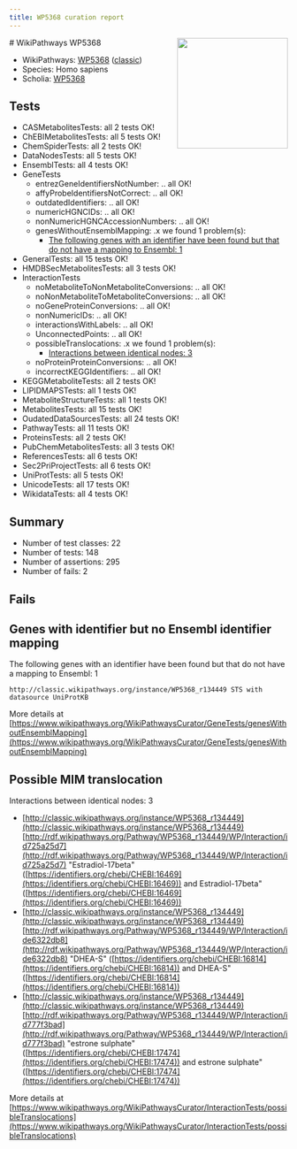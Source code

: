 ```yaml
---
title: WP5368 curation report
---
```


<img style="float: right; width: 200px" src="https://upload.wikimedia.org/wikipedia/commons/thumb/8/83/Wplogo_with_text_500.png/640px-Wplogo_with_text_500.png" />
# WikiPathways WP5368

* WikiPathways: [WP5368](https://wikipathways.org/pathways/WP5368) ([classic](https://classic.wikipathways.org/instance/WP5368))
* Species: Homo sapiens
* Scholia: [WP5368](https://scholia.toolforge.org/wikipathways/WP5368)
## Tests
* CASMetabolitesTests: all 2 tests OK!
* ChEBIMetabolitesTests: all 5 tests OK!
* ChemSpiderTests: all 2 tests OK!
* DataNodesTests: all 5 tests OK!
* EnsemblTests: all 4 tests OK!
* GeneTests
    * entrezGeneIdentifiersNotNumber: .. all OK!
    * affyProbeIdentifiersNotCorrect: .. all OK!
    * outdatedIdentifiers: .. all OK!
    * numericHGNCIDs: .. all OK!
    * nonNumericHGNCAccessionNumbers: .. all OK!
    * genesWithoutEnsemblMapping: .x we found 1 problem(s):
        * [The following genes with an identifier have been found but that do not have a mapping to Ensembl: 1](#40286d83)
* GeneralTests: all 15 tests OK!
* HMDBSecMetabolitesTests: all 3 tests OK!
* InteractionTests
    * noMetaboliteToNonMetaboliteConversions: .. all OK!
    * noNonMetaboliteToMetaboliteConversions: .. all OK!
    * noGeneProteinConversions: .. all OK!
    * nonNumericIDs: .. all OK!
    * interactionsWithLabels: .. all OK!
    * UnconnectedPoints: .. all OK!
    * possibleTranslocations: .x we found 1 problem(s):
        * [Interactions between identical nodes: 3](#1c118208)
    * noProteinProteinConversions: .. all OK!
    * incorrectKEGGIdentifiers: .. all OK!
* KEGGMetaboliteTests: all 2 tests OK!
* LIPIDMAPSTests: all 1 tests OK!
* MetaboliteStructureTests: all 1 tests OK!
* MetabolitesTests: all 15 tests OK!
* OudatedDataSourcesTests: all 24 tests OK!
* PathwayTests: all 11 tests OK!
* ProteinsTests: all 2 tests OK!
* PubChemMetabolitesTests: all 3 tests OK!
* ReferencesTests: all 6 tests OK!
* Sec2PriProjectTests: all 6 tests OK!
* UniProtTests: all 5 tests OK!
* UnicodeTests: all 17 tests OK!
* WikidataTests: all 4 tests OK!


## Summary

* Number of test classes: 22
* Number of tests: 148
* Number of assertions: 295
* Number of fails: 2

## Fails

<a name="40286d83" />

## Genes with identifier but no Ensembl identifier mapping

The following genes with an identifier have been found but that do not have a mapping to Ensembl: 1
```
http://classic.wikipathways.org/instance/WP5368_r134449 STS with datasource UniProtKB
```

More details at [https://www.wikipathways.org/WikiPathwaysCurator/GeneTests/genesWithoutEnsemblMapping](https://www.wikipathways.org/WikiPathwaysCurator/GeneTests/genesWithoutEnsemblMapping)

<a name="1c118208" />

## Possible MIM translocation

Interactions between identical nodes: 3

* [http://classic.wikipathways.org/instance/WP5368_r134449](http://classic.wikipathways.org/instance/WP5368_r134449) [http://rdf.wikipathways.org/Pathway/WP5368_r134449/WP/Interaction/id725a25d7](http://rdf.wikipathways.org/Pathway/WP5368_r134449/WP/Interaction/id725a25d7) "Estradiol-17beta" ([https://identifiers.org/chebi/CHEBI:16469](https://identifiers.org/chebi/CHEBI:16469)) and 
Estradiol-17beta" ([https://identifiers.org/chebi/CHEBI:16469](https://identifiers.org/chebi/CHEBI:16469))
* [http://classic.wikipathways.org/instance/WP5368_r134449](http://classic.wikipathways.org/instance/WP5368_r134449) [http://rdf.wikipathways.org/Pathway/WP5368_r134449/WP/Interaction/ide6322db8](http://rdf.wikipathways.org/Pathway/WP5368_r134449/WP/Interaction/ide6322db8) "DHEA-S" ([https://identifiers.org/chebi/CHEBI:16814](https://identifiers.org/chebi/CHEBI:16814)) and 
DHEA-S" ([https://identifiers.org/chebi/CHEBI:16814](https://identifiers.org/chebi/CHEBI:16814))
* [http://classic.wikipathways.org/instance/WP5368_r134449](http://classic.wikipathways.org/instance/WP5368_r134449) [http://rdf.wikipathways.org/Pathway/WP5368_r134449/WP/Interaction/id777f3bad](http://rdf.wikipathways.org/Pathway/WP5368_r134449/WP/Interaction/id777f3bad) "estrone sulphate" ([https://identifiers.org/chebi/CHEBI:17474](https://identifiers.org/chebi/CHEBI:17474)) and 
estrone sulphate" ([https://identifiers.org/chebi/CHEBI:17474](https://identifiers.org/chebi/CHEBI:17474))


More details at [https://www.wikipathways.org/WikiPathwaysCurator/InteractionTests/possibleTranslocations](https://www.wikipathways.org/WikiPathwaysCurator/InteractionTests/possibleTranslocations)

